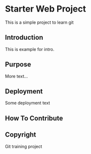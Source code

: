 # Starter Web Project

This is a simple project to learn git 

## Introduction

This is example for intro.

## Purpose

More text...

## Deployment

Some deployment text

## How To Contribute

## Copyright

Git training project